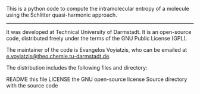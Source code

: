 This is a python code to compute the intramolecular entropy of a molecule using the Schlitter quasi-harmonic approach.

----------------------------------------------------------------------

It was developed at Technical University of Darmstadt.  It is an open-source code, 
distributed freely under the terms of the GNU Public License (GPL).

The maintainer of the code is Evangelos Voyiatzis, who can be emailed at e.voyiatzis@theo.chemie.tu-darmstadt.de.  

The distribution includes the following files and directory:

README			this file
LICENSE			the GNU open-source license
Source      directory with the source code 
